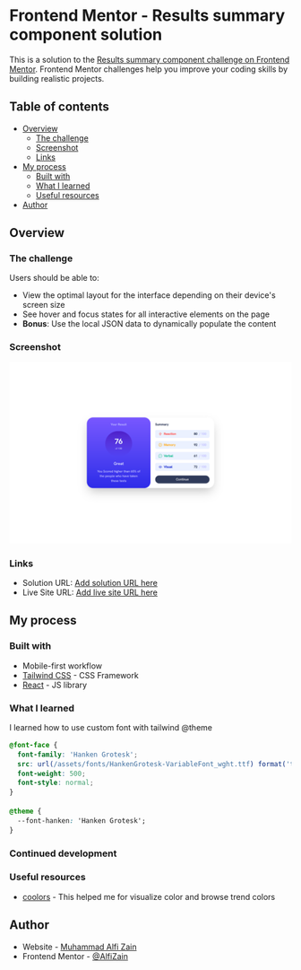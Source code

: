 # Frontend Mentor - Results summary component solution

This is a solution to the [Results summary component challenge on Frontend Mentor](https://www.frontendmentor.io/challenges/results-summary-component-CE_K6s0maV). Frontend Mentor challenges help you improve your coding skills by building realistic projects.

## Table of contents

- [Overview](#overview)
  - [The challenge](#the-challenge)
  - [Screenshot](#screenshot)
  - [Links](#links)
- [My process](#my-process)
  - [Built with](#built-with)
  - [What I learned](#what-i-learned)
  - [Useful resources](#useful-resources)
- [Author](#author)

## Overview

### The challenge

Users should be able to:

- View the optimal layout for the interface depending on their device's screen size
- See hover and focus states for all interactive elements on the page
- **Bonus**: Use the local JSON data to dynamically populate the content

### Screenshot

![](./public/screenshot/Screenshot.png)

### Links

- Solution URL: [Add solution URL here](https://your-solution-url.com)
- Live Site URL: [Add live site URL here](https://your-live-site-url.com)

## My process

### Built with

- Mobile-first workflow
- [Tailwind CSS](https://tailwindcss.com) - CSS Framework
- [React](https://reactjs.org/) - JS library

### What I learned

I learned how to use custom font with tailwind @theme

```css
@font-face {
  font-family: 'Hanken Grotesk';
  src: url(/assets/fonts/HankenGrotesk-VariableFont_wght.ttf) format('truetype');
  font-weight: 500;
  font-style: normal;
}

@theme {
  --font-hanken: 'Hanken Grotesk';
}
```

### Continued development

### Useful resources

- [coolors](https://coolors.co/) - This helped me for visualize color and browse trend colors

## Author

- Website - [Muhammad Alfi Zain](https://muhammad-alfi-zain.vercel.app/)
- Frontend Mentor - [@AlfiZain](https://www.frontendmentor.io/profile/AlfiZain)
